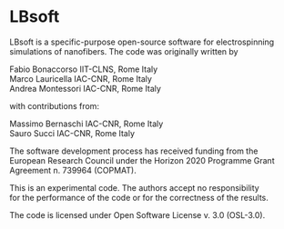 # LBsoft

LBsoft is a specific-purpose open-source software for electrospinning  
simulations of nanofibers. The code was originally written by           
                                                                        
Fabio Bonaccorso         IIT-CLNS, Rome                    Italy        
Marco Lauricella         IAC-CNR, Rome                     Italy        
Andrea Montessori        IAC-CNR, Rome                     Italy      
                                                                        
                                                                                                                                                
with contributions from:                                                
                                                                               
Massimo Bernaschi        IAC-CNR, Rome                     Italy        
Sauro Succi              IAC-CNR, Rome                     Italy        
                                                                        
The software development process has received funding from the          
European Research Council under the Horizon 2020 Programme 
Grant Agreement n. 739964 (COPMAT).    
                                                                        
This is an experimental code. The authors accept no responsibility      
for the performance of the code or for the correctness of the results.  
                                                                        
The code is licensed under Open Software License v. 3.0 (OSL-3.0).      
                                                                        
